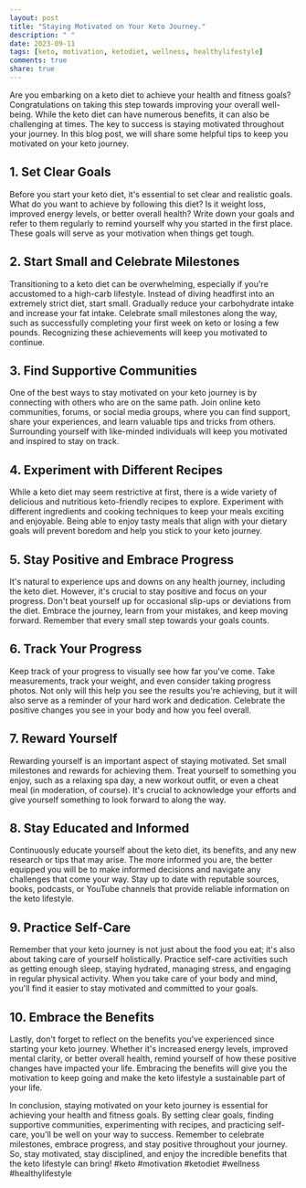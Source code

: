 ```yaml
---
layout: post
title: "Staying Motivated on Your Keto Journey."
description: " "
date: 2023-09-11
tags: [keto, motivation, ketodiet, wellness, healthylifestyle]
comments: true
share: true
---
```


Are you embarking on a keto diet to achieve your health and fitness goals? Congratulations on taking this step towards improving your overall well-being. While the keto diet can have numerous benefits, it can also be challenging at times. The key to success is staying motivated throughout your journey. In this blog post, we will share some helpful tips to keep you motivated on your keto journey.

## 1. Set Clear Goals

Before you start your keto diet, it's essential to set clear and realistic goals. What do you want to achieve by following this diet? Is it weight loss, improved energy levels, or better overall health? Write down your goals and refer to them regularly to remind yourself why you started in the first place. These goals will serve as your motivation when things get tough.

## 2. Start Small and Celebrate Milestones

Transitioning to a keto diet can be overwhelming, especially if you're accustomed to a high-carb lifestyle. Instead of diving headfirst into an extremely strict diet, start small. Gradually reduce your carbohydrate intake and increase your fat intake. Celebrate small milestones along the way, such as successfully completing your first week on keto or losing a few pounds. Recognizing these achievements will keep you motivated to continue.

## 3. Find Supportive Communities

One of the best ways to stay motivated on your keto journey is by connecting with others who are on the same path. Join online keto communities, forums, or social media groups, where you can find support, share your experiences, and learn valuable tips and tricks from others. Surrounding yourself with like-minded individuals will keep you motivated and inspired to stay on track.

## 4. Experiment with Different Recipes

While a keto diet may seem restrictive at first, there is a wide variety of delicious and nutritious keto-friendly recipes to explore. Experiment with different ingredients and cooking techniques to keep your meals exciting and enjoyable. Being able to enjoy tasty meals that align with your dietary goals will prevent boredom and help you stick to your keto journey.

## 5. Stay Positive and Embrace Progress

It's natural to experience ups and downs on any health journey, including the keto diet. However, it's crucial to stay positive and focus on your progress. Don't beat yourself up for occasional slip-ups or deviations from the diet. Embrace the journey, learn from your mistakes, and keep moving forward. Remember that every small step towards your goals counts.

## 6. Track Your Progress

Keep track of your progress to visually see how far you've come. Take measurements, track your weight, and even consider taking progress photos. Not only will this help you see the results you're achieving, but it will also serve as a reminder of your hard work and dedication. Celebrate the positive changes you see in your body and how you feel overall.

## 7. Reward Yourself

Rewarding yourself is an important aspect of staying motivated. Set small milestones and rewards for achieving them. Treat yourself to something you enjoy, such as a relaxing spa day, a new workout outfit, or even a cheat meal (in moderation, of course). It's crucial to acknowledge your efforts and give yourself something to look forward to along the way.

## 8. Stay Educated and Informed

Continuously educate yourself about the keto diet, its benefits, and any new research or tips that may arise. The more informed you are, the better equipped you will be to make informed decisions and navigate any challenges that come your way. Stay up to date with reputable sources, books, podcasts, or YouTube channels that provide reliable information on the keto lifestyle.

## 9. Practice Self-Care

Remember that your keto journey is not just about the food you eat; it's also about taking care of yourself holistically. Practice self-care activities such as getting enough sleep, staying hydrated, managing stress, and engaging in regular physical activity. When you take care of your body and mind, you'll find it easier to stay motivated and committed to your goals.

## 10. Embrace the Benefits

Lastly, don't forget to reflect on the benefits you've experienced since starting your keto journey. Whether it's increased energy levels, improved mental clarity, or better overall health, remind yourself of how these positive changes have impacted your life. Embracing the benefits will give you the motivation to keep going and make the keto lifestyle a sustainable part of your life.

In conclusion, staying motivated on your keto journey is essential for achieving your health and fitness goals. By setting clear goals, finding supportive communities, experimenting with recipes, and practicing self-care, you'll be well on your way to success. Remember to celebrate milestones, embrace progress, and stay positive throughout your journey. So, stay motivated, stay disciplined, and enjoy the incredible benefits that the keto lifestyle can bring! #keto #motivation #ketodiet #wellness #healthylifestyle